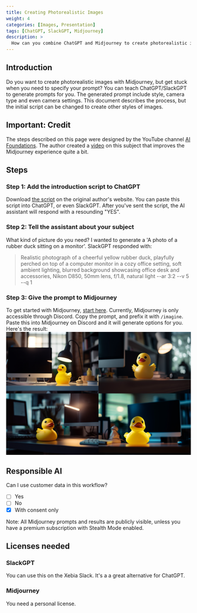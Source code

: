 ```yaml
---
title: Creating Photorealistic Images
weight: 4
categories: [Images, Presentation]
tags: [ChatGPT, SlackGPT, Midjourney]
description: >
  How can you combine ChatGPT and Midjourney to create photorealistic images?
---
```


## Introduction

Do you want to create photorealistic images with Midjourney, but get stuck when you need to specify your prompt? You can teach ChatGPT/SlackGPT to generate prompts for you. The generated prompt include style, camera type and even camera settings. This document describes the process, but the initial script can be changed to create other styles of images.

## Important: Credit

The steps described on this page were designed by the YouTube channel [AI Foundations][1]. The author created a [video][2] on this subject that improves the Midjourney experience quite a bit.

## Steps

### Step 1: Add the introduction script to ChatGPT

Download [the script][3] on the original author's website. You can paste this script into ChatGPT, or even SlackGPT. After you've sent the script, the AI assistant will respond with a resounding "YES".

### Step 2: Tell the assistant about your subject

What kind of picture do you need? I wanted to generate a 'A photo of a rubber duck sitting on a monitor'. SlackGPT responded with:
> Realistic photograph of a cheerful yellow rubber duck, playfully perched on top of a computer monitor in a cozy office setting, soft ambient lighting, blurred background showcasing office desk and accessories, Nikon D850, 50mm lens, f/1.8, natural light --ar 3:2 --v 5 --q 1

### Step 3: Give the prompt to Midjourney

To get started with Midjourney, [start here][5]. Currently, Midjourney is only accessible through Discord.
Copy the prompt, and prefix it with `/imagine`. Paste this into Midjourney on Discord and it will generate options for you. Here's the result:
![duckies][4]

## Responsible AI

Can I use customer data in this workflow?

- [ ] Yes
- [ ] No
- [x] With consent only

Note: All Midjourney prompts and results are publicly visible, unless you have a premium subscription with Stealth Mode enabled.

## Licenses needed

### SlackGPT

You can use this on the Xebia Slack. It's a a great alternative for ChatGPT.

### Midjourney

You need a personal license.

[1]: https://www.youtube.com/@ai-foundations
[2]: https://www.youtube.com/watch?v=EJez32MtfWU
[3]: https://aiwealth.vip/midjourney-training-sheet/
[4]: ./duckies.png
[5]: https://docs.midjourney.com/docs/quick-start
